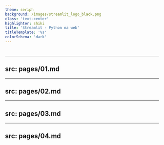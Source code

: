 ```yaml
---
theme: seriph
background: /images/streamlit_logo_black.png
class: 'text-center'
highlighter: shiki
title: 'Streamlit - Python na web'
titleTemplate: '%s'
colorSchema: 'dark'
---
```


# 

---
src: pages/01.md
---

---
src: pages/02.md
---

---
src: pages/03.md
---

---
src: pages/04.md
---

